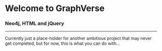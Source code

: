# Welcome to GraphVerse
### Neo4j, HTML and jQuery
---

Currently just a place-holder for another ambitious project that may never get completed, but for now, this is what you can do with...